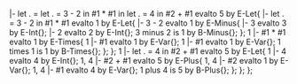 |- let . = let . = 3 - 2 in #1 * #1 in let . = 4 in #2 + #1 evalto 5 by E-Let{
    |- let . = 3 - 2 in #1 * #1 evalto 1 by E-Let{
        |- 3 - 2 evalto 1 by E-Minus{
            |- 3 evalto 3 by E-Int{};
            |- 2 evalto 2 by E-Int{};
            3 minus 2 is 1 by B-Minus{};
        };
        1 |- #1 * #1 evalto 1 by E-Times{
            1 |- #1 evalto 1 by E-Var{};
            1 |- #1 evalto 1 by E-Var{};
            1 times 1 is 1 by B-Times{};
        };
    };
    1 |- let . = 4 in #2 + #1 evalto 5 by E-Let{
        1 |- 4 evalto 4 by E-Int{};
        1, 4 |- #2 + #1 evalto 5 by E-Plus{
            1, 4 |- #2 evalto 1 by E-Var{};
            1, 4 |- #1 evalto 4 by E-Var{};
            1 plus 4 is 5 by B-Plus{};
        };
    }; 
}; 
